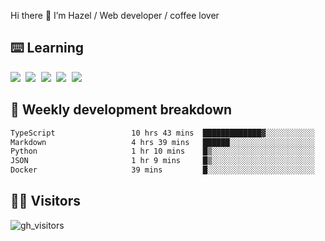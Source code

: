
Hi there 👋 I’m Hazel / Web developer / coffee lover

## ⌨️ Learning

<samp>
 <a href="https://github.com/vuejs/core"><img src="https://api.iconify.design/logos:vue.svg" /></a>
  <a href="https://github.com/vuejs/core"><img src="https://api.iconify.design/logos:react.svg" /></a>
  <a href="https://github.com/vitejs/vite"><img src="https://api.iconify.design/logos:vitejs.svg" /></a>
  <a href="https://github.com/microsoft/TypeScript"><img src="https://api.iconify.design/logos:typescript-icon.svg" /></a> 
  <a href="https://github.com/unocss/unocss"><img src="https://api.iconify.design/logos:unocss.svg" /></a>
  

</samp>


## 🦀 Weekly development breakdown

<!--START_SECTION:waka-->

```txt
TypeScript                 10 hrs 43 mins  █████████████▓░░░░░░░░░░░   54.42 %
Markdown                   4 hrs 39 mins   ██████░░░░░░░░░░░░░░░░░░░   23.64 %
Python                     1 hr 10 mins    █▒░░░░░░░░░░░░░░░░░░░░░░░   05.93 %
JSON                       1 hr 9 mins     █▒░░░░░░░░░░░░░░░░░░░░░░░   05.84 %
Docker                     39 mins         █░░░░░░░░░░░░░░░░░░░░░░░░   03.34 %
```

<!--END_SECTION:waka-->
## 👬🏻 Visitors

![gh_visitors](https://profile-counter.glitch.me/Hazel-Lin/count.svg)

